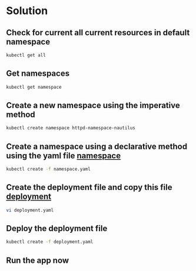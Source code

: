 # Solution

## Check for current all current resources in default namespace

```bash
kubectl get all
```

## Get namespaces

```bash
kubectl get namespace
```

## Create a new namespace using the imperative method

```bash
kubectl create namespace httpd-namespace-nautilus
```

## Create a namespace using a declarative method using the yaml file [namespace](./namespace.yaml)

```bash
kubectl create -f namespace.yaml
```

## Create the deployment file and copy this file [deployment](deployment.yaml)

```bash
vi deployment.yaml
```

## Deploy the deployment file

```bash
kubectl create -f deployment.yaml
```

## Run the app now

